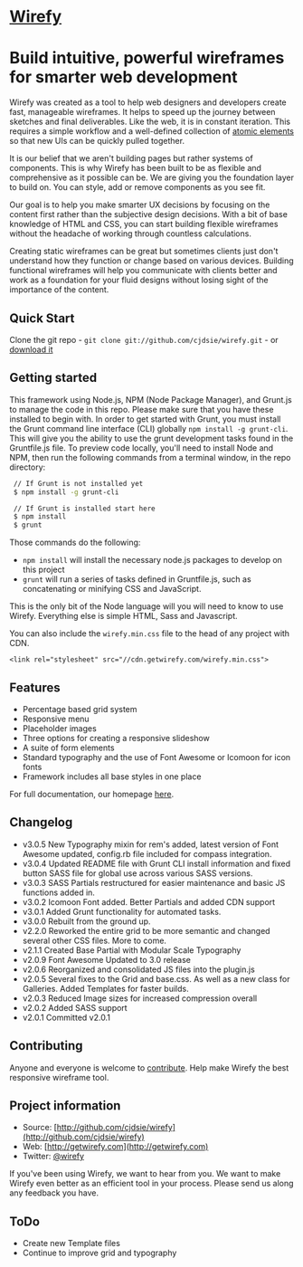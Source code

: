 [Wirefy](http://getwirefy.com)
=================

# Build intuitive, powerful wireframes for smarter web development

Wirefy was created as a tool to help web designers and developers create fast, manageable wireframes. It helps to speed up the journey between sketches and final deliverables. Like the web, it is in constant iteration. This requires a simple workflow and a well-defined collection of [atomic elements](http://bradfrostweb.com/blog/post/atomic-web-design/) so that new UIs can be quickly pulled together.

It is our belief that we aren't building pages but rather systems of components. This is why Wirefy has been built to be as flexible and comprehensive as it possible can be.  We are giving you the foundation layer to build on. You can style, add or remove components as you see fit. 

Our goal is to help you make smarter UX decisions by focusing on the content first rather than the subjective design decisions. With a bit of base knowledge of HTML and CSS, you can start building flexible wireframes without the headache of working through countless calculations.

Creating static wireframes can be great but sometimes clients just don't understand how they function or change based on various devices. Building functional wireframes will help you communicate with clients better and work as a foundation for your fluid designs without losing sight of the importance of the content.


## Quick Start

Clone the git repo - `git clone git://github.com/cjdsie/wirefy.git` - or [download it](https://github.com/cjdsie/wirefy/zipball/master)


## Getting started

This framework using Node.js, NPM (Node Package Manager), and Grunt.js to manage the code in this repo. Please make sure that you have these installed to begin with. In order to get started with Grunt, you must install the Grunt command line interface (CLI) globally `npm install -g grunt-cli`. This will give you the ability to use the grunt development tasks found in the Gruntfile.js file. To preview code locally, you'll need to install Node and NPM, then run the following commands from a terminal window, in the repo directory: 

``` bash
 // If Grunt is not installed yet
 $ npm install -g grunt-cli

 // If Grunt is installed start here
 $ npm install
 $ grunt
```
Those commands do the following:

- `npm install` will install the necessary node.js packages to develop on this project
- `grunt` will run a series of tasks defined in Gruntfile.js, such as concatenating or minifying CSS and JavaScript.

This is the only bit of the Node language will you will need to know to use Wirefy. Everything else is simple HTML, Sass and Javascript.

You can also include the `wirefy.min.css` file to the head of any project with CDN. 

`<link rel="stylesheet" src="//cdn.getwirefy.com/wirefy.min.css">` 


## Features

* Percentage based grid system
* Responsive menu
* Placeholder images
* Three options for creating a responsive slideshow
* A suite of form elements
* Standard typography and the use of Font Awesome or Icomoon for icon fonts
* Framework includes all base styles in one place

For full documentation, our homepage [here](http://getwirefy.com). 

## Changelog

*	v3.0.5 New Typography mixin for rem's added, latest version of Font Awesome updated, config.rb file included for compass integration.
*	v3.0.4 Updated README file with Grunt CLI install information and fixed button SASS file for global use across various SASS versions.
*   v3.0.3 SASS Partials restructured for easier maintenance and basic JS functions added in.
*   v3.0.2 Icomoon Font added. Better Partials and added CDN support
*   v3.0.1 Added Grunt functionality for automated tasks.
*   v3.0.0 Rebuilt from the ground up.
*   v2.2.0 Reworked the entire grid to be more semantic and changed several other CSS files. More to come. 
*	v2.1.1 Created Base Partial with Modular Scale Typography
*	v2.0.9 Font Awesome Updated to 3.0 release
*	v2.0.6 Reorganized and consolidated JS files into the plugin.js
*   v2.0.5 Several fixes to the Grid and base.css. As well as a new class for Galleries. Added Templates for faster builds. 
*   v2.0.3 Reduced Image sizes for increased compression overall
*	v2.0.2 Added SASS support
*	v2.0.1 Committed v2.0.1 

## Contributing

Anyone and everyone is welcome to [contribute](/cjdsie/wirefy/blob/master/CONTRIBUTING.md). Help make Wirefy the best responsive wireframe tool.


## Project information

* Source: [http://github.com/cjdsie/wirefy](http://github.com/cjdsie/wirefy)
* Web: [http://getwirefy.com](http://getwirefy.com)
* Twitter: [@wirefy](http://twitter.com/wirefy)

If you've been using Wirefy, we want to hear from you. We want to make Wirefy even better as an efficient tool in your process. Please send us along any feedback you have.

## ToDo

* Create new Template files
* Continue to improve grid and typography


